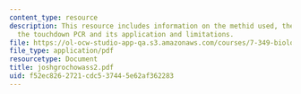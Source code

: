 ```yaml
---
content_type: resource
description: This resource includes information on the methid used, the primer selection,
  the touchdown PCR and its application and limitations.
file: https://ol-ocw-studio-app-qa.s3.amazonaws.com/courses/7-349-biological-computing-at-the-crossroads-of-engineering-and-science-spring-2005/f52ec8262721cdc537445e62af362283_joshgrochowass2.pdf
file_type: application/pdf
resourcetype: Document
title: joshgrochowass2.pdf
uid: f52ec826-2721-cdc5-3744-5e62af362283
---
```

